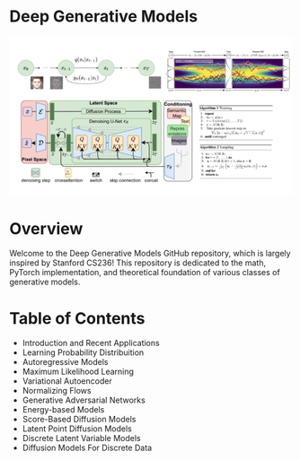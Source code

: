 # Deep Generative Models
![Alt text](https://github.com/Biruk-Abere/Deep-Generative-Models/blob/main/diffusion-models.png)

# Overview
Welcome to the Deep Generative Models GitHub repository, which is largely inspired by Stanford CS236! This repository is dedicated to the math, PyTorch implementation, and theoretical foundation of various classes of generative models.

# Table of Contents
* Introduction and Recent Applications
* Learning Probability Distribuition
* Autoregressive Models
* Maximum Likelihood Learning
* Variational Autoencoder
* Normalizing Flows
* Generative Adversarial Networks
* Energy-based Models
* Score-Based Diffusion Models
* Latent Point Diffusion Models
* Discrete Latent Variable Models
* Diffusion Models For Discrete Data
